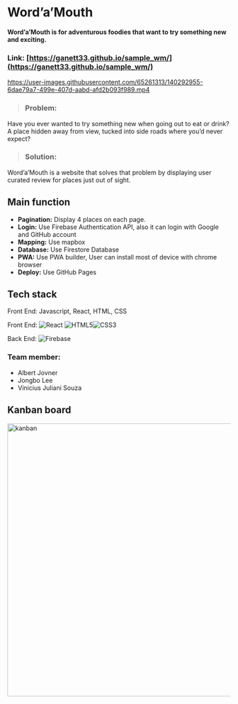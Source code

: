 # Word’a’Mouth
**Word’a’Mouth is for adventurous foodies that want to try something new and exciting.**

### Link: [https://ganett33.github.io/sample_wm/](https://ganett33.github.io/sample_wm/)

https://user-images.githubusercontent.com/65261313/140292955-6dae79a7-499e-407d-aabd-afd2b093f989.mp4

> ### Problem: 
  Have you ever wanted to try something new when going out to eat or drink? A place hidden away from view, tucked into side roads where you’d never expect?

> ### Solution: 
  Word’a’Mouth is a website that solves that problem by displaying user curated review for places just out of sight.

## Main function 
- **Pagination:** Display 4 places on each page.
- **Login:** Use Firebase Authentication API, also it can login with Google and GitHub account 
- **Mapping:** Use mapbox
- **Database:** Use Firestore Database
- **PWA:** Use PWA builder, User can install most of device with chrome browser
- **Deploy:** Use GitHub Pages 

## Tech stack
Front End: Javascript, React, HTML, CSS

Front End: ![React](https://img.shields.io/badge/react-%2320232a.svg?logo=react&logoColor=%2361DAFB) ![HTML5](https://img.shields.io/badge/html5-%23E34F26.svg?logo=html5&logoColor=white)![CSS3](https://img.shields.io/badge/css3-%231572B6.svg?logo=css3&logoColor=white)


Back End: ![Firebase](https://img.shields.io/badge/firebase-%23039BE5.svg?logo=firebase)

### Team member:
  - Albert Jovner
  - Jongbo Lee
  - Vinicius Juliani Souza

## Kanban board
<img width="616" alt="kanban" src="https://user-images.githubusercontent.com/65261313/140290949-522cbb05-3c7d-47fd-8e02-a3f1cb601d89.png">




